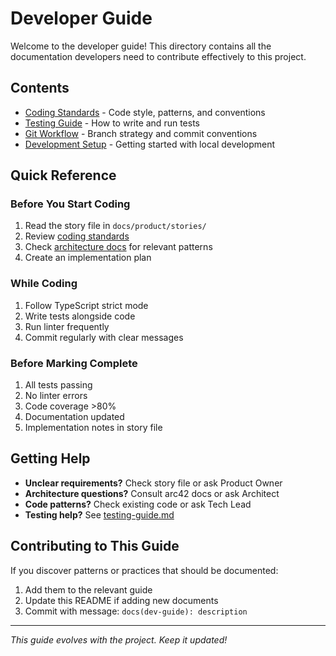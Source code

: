 # Developer Guide

Welcome to the developer guide! This directory contains all the documentation developers need to contribute effectively to this project.

## Contents

- [Coding Standards](./coding-standards.md) - Code style, patterns, and conventions
- [Testing Guide](./testing-guide.md) - How to write and run tests
- [Git Workflow](./git-workflow.md) - Branch strategy and commit conventions
- [Development Setup](./development-setup.md) - Getting started with local development

## Quick Reference

### Before You Start Coding

1. Read the story file in `docs/product/stories/`
2. Review [coding standards](./coding-standards.md)
3. Check [architecture docs](../arc42/) for relevant patterns
4. Create an implementation plan

### While Coding

1. Follow TypeScript strict mode
2. Write tests alongside code
3. Run linter frequently
4. Commit regularly with clear messages

### Before Marking Complete

1. All tests passing
2. No linter errors
3. Code coverage >80%
4. Documentation updated
5. Implementation notes in story file

## Getting Help

- **Unclear requirements?** Check story file or ask Product Owner
- **Architecture questions?** Consult arc42 docs or ask Architect
- **Code patterns?** Check existing code or ask Tech Lead
- **Testing help?** See [testing-guide.md](./testing-guide.md)

## Contributing to This Guide

If you discover patterns or practices that should be documented:
1. Add them to the relevant guide
2. Update this README if adding new documents
3. Commit with message: `docs(dev-guide): description`

---

*This guide evolves with the project. Keep it updated!*
